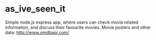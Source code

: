 # as_ive_seen_it

Simple node.js express app, where users can check movie related information, and discuss their favourite movies.
Movie posters and other data: http://www.omdbapi.com/

